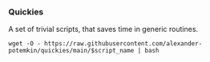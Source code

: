 ### Quickies

A set of trivial scripts, that saves time in generic routines.

`wget -O - https://raw.githubusercontent.com/alexander-potemkin/quickies/main/$script_name | bash`
